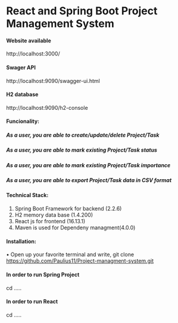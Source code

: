 # React and Spring Boot Project Management System

#### Website available
http://localhost:3000/

#### Swager API
http://localhost:9090/swagger-ui.html

####  H2 database
http://localhost:9090/h2-console

#### Funcionality: 
##### As a user, you are able to create/update/delete Project/Task
##### As a user, you are able to mark existing Project/Task status
##### As a user, you are able to mark existing Project/Task importance
##### As a user, you are able to export Project/Task data in CSV format

#### Technical Stack:
1.	Spring Boot Framework for backend (2.2.6)
2.	H2 memory data base (1.4.200)
3.	React js for frontend (16.13.1)
4.	Maven is used for Dependeny managment(4.0.0)
#### Installation:
•	Open up your favorite terminal and write, git clone https://github.com/Paulius11/Project-managment-system.git

#### In order to run Spring Project
cd .....

#### In order to run React
cd .....

